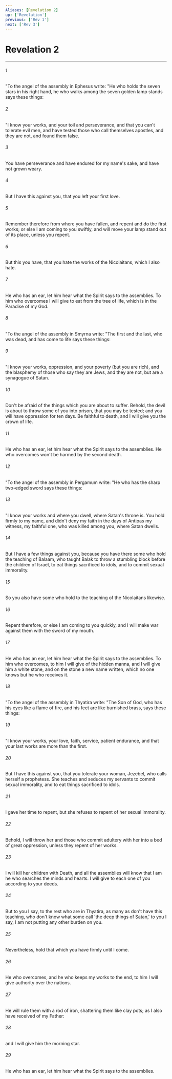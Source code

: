 ```yaml
---
Aliases: [Revelation 2]
up: ['Revelation']
previous: ['Rev 1']
next: ['Rev 3']
---
```

# Revelation 2
***





###### 1 

"To the angel of the assembly in Ephesus write: "He who holds the seven stars in his right hand, he who walks among the seven golden lamp stands says these things: 



###### 2 

"I know your works, and your toil and perseverance, and that you can't tolerate evil men, and have tested those who call themselves apostles, and they are not, and found them false. 



###### 3 

You have perseverance and have endured for my name's sake, and have not grown weary. 



###### 4 

But I have this against you, that you left your first love. 



###### 5 

Remember therefore from where you have fallen, and repent and do the first works; or else I am coming to you swiftly, and will move your lamp stand out of its place, unless you repent. 



###### 6 

But this you have, that you hate the works of the Nicolaitans, which I also hate. 



###### 7 

He who has an ear, let him hear what the Spirit says to the assemblies. To him who overcomes I will give to eat from the tree of life, which is in the Paradise of my God. 



###### 8 

"To the angel of the assembly in Smyrna write: "The first and the last, who was dead, and has come to life says these things: 



###### 9 

"I know your works, oppression, and your poverty (but you are rich), and the blasphemy of those who say they are Jews, and they are not, but are a synagogue of Satan. 



###### 10 

Don't be afraid of the things which you are about to suffer. Behold, the devil is about to throw some of you into prison, that you may be tested; and you will have oppression for ten days. Be faithful to death, and I will give you the crown of life. 



###### 11 

He who has an ear, let him hear what the Spirit says to the assemblies. He who overcomes won't be harmed by the second death. 



###### 12 

"To the angel of the assembly in Pergamum write: "He who has the sharp two-edged sword says these things: 



###### 13 

"I know your works and where you dwell, where Satan's throne is. You hold firmly to my name, and didn't deny my faith in the days of Antipas my witness, my faithful one, who was killed among you, where Satan dwells. 



###### 14 

But I have a few things against you, because you have there some who hold the teaching of Balaam, who taught Balak to throw a stumbling block before the children of Israel, to eat things sacrificed to idols, and to commit sexual immorality. 



###### 15 

So you also have some who hold to the teaching of the Nicolaitans likewise. 



###### 16 

Repent therefore, or else I am coming to you quickly, and I will make war against them with the sword of my mouth. 



###### 17 

He who has an ear, let him hear what the Spirit says to the assemblies. To him who overcomes, to him I will give of the hidden manna, and I will give him a white stone, and on the stone a new name written, which no one knows but he who receives it. 



###### 18 

"To the angel of the assembly in Thyatira write: "The Son of God, who has his eyes like a flame of fire, and his feet are like burnished brass, says these things: 



###### 19 

"I know your works, your love, faith, service, patient endurance, and that your last works are more than the first. 



###### 20 

But I have this against you, that you tolerate your woman, Jezebel, who calls herself a prophetess. She teaches and seduces my servants to commit sexual immorality, and to eat things sacrificed to idols. 



###### 21 

I gave her time to repent, but she refuses to repent of her sexual immorality. 



###### 22 

Behold, I will throw her and those who commit adultery with her into a bed of great oppression, unless they repent of her works. 



###### 23 

I will kill her children with Death, and all the assemblies will know that I am he who searches the minds and hearts. I will give to each one of you according to your deeds. 



###### 24 

But to you I say, to the rest who are in Thyatira, as many as don't have this teaching, who don't know what some call 'the deep things of Satan,' to you I say, I am not putting any other burden on you. 



###### 25 

Nevertheless, hold that which you have firmly until I come. 



###### 26 

He who overcomes, and he who keeps my works to the end, to him I will give authority over the nations. 



###### 27 

He will rule them with a rod of iron, shattering them like clay pots; as I also have received of my Father: 



###### 28 

and I will give him the morning star. 



###### 29 

He who has an ear, let him hear what the Spirit says to the assemblies.
